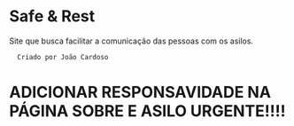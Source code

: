 # Safe & Rest

Site que busca facilitar a comunicação das pessoas com os asilos.

```
  Criado por João Cardoso
```

# ADICIONAR RESPONSAVIDADE NA PÁGINA SOBRE E ASILO URGENTE!!!!
